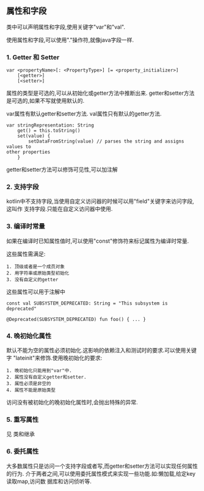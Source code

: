 ## 属性和字段
类中可以声明属性和字段,使用关键字"var"和"val".

使用属性和字段,可以使用"."操作符,就像java字段一样.

### 1. Getter 和 Setter

	var <propertyName>[: <PropertyType>] [= <property_initializer>]
		[<getter>]
		[<setter>]

属性的类型是可选的,可以从初始化或getter方法中推断出来.
getter和setter方法是可选的,如果不写就使用默认的.

var属性有默认getter和setter方法.
val属性只有默认的getter方法.

	var stringRepresentation: String
	    get() = this.toString()
	    set(value) {
	        setDataFromString(value) // parses the string and assigns values to
	other properties
	    }

getter和setter方法可以修饰可见性,可以加注解

### 2. 支持字段
kotlin中不支持字段,当使用自定义访问器的时候可以用"field"关键字来访问字段,这叫作
支持字段.只能在自定义访问器中使用.

### 3. 编译时常量
如果在编译时已知属性值时,可以使用"const"修饰符来标记属性为编译时常量.

这些属性需满足:

	1. 顶级或者是一个成员对象
	2. 用字符串或原始类型初始化
	3. 没有自定义的getter

这些属性可以用于注解中

	const val SUBSYSTEM_DEPRECATED: String = "This subsystem is deprecated"

	@Deprecated(SUBSYSTEM_DEPRECATED) fun foo() { ... }

### 4. 晚初始化属性
默认不能为空的属性必须初始化.这影响的依赖注入和测试时的要求.可以使用关键字
"lateinit"来修饰.使用晚初始化的要求:

	1. 晚初始化只能用到"var"中.
	2. 属性没有自定义getter和setter.
	3. 属性必须是非空的
	4. 属性不能是原始类型

访问没有被初始化的晚初始化属性时,会抛出特殊的异常.

### 5. 重写属性
见 类和继承

### 6. 委托属性
大多数属性只是访问一个支持字段或者写,而getter和setter方法可以实现任何属性的行为.
介于两者之间,可以使用委托属性模式来实现一些功能.如:懒加载,给定key读取map,访问数
据库和访问侦听等.

